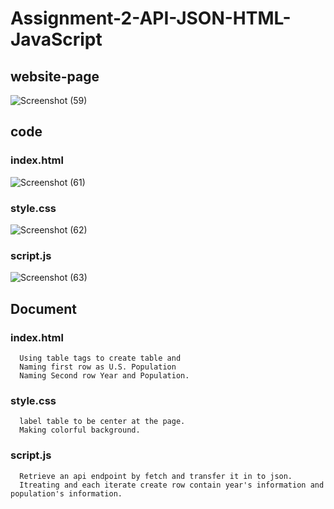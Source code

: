 # Assignment-2-API-JSON-HTML-JavaScript

## website-page
![Screenshot (59)](https://github.com/FordPipatkittikul/Assignment-2-API-JSON-HTML-JavaScript/assets/121902625/f53f63d2-3410-4fdc-b343-ebca700243e4)

## code
### index.html
![Screenshot (61)](https://github.com/FordPipatkittikul/Assignment-2-API-JSON-HTML-JavaScript/assets/121902625/c1942777-0a28-4caf-ab38-d22c3e8a5407)
### style.css
![Screenshot (62)](https://github.com/FordPipatkittikul/Assignment-2-API-JSON-HTML-JavaScript/assets/121902625/749a72c1-f16b-416a-9c53-59022ec7b70c)
### script.js
![Screenshot (63)](https://github.com/FordPipatkittikul/Assignment-2-API-JSON-HTML-JavaScript/assets/121902625/0783e978-7869-426f-9f34-f831d9d9fee7)
## Document
### index.html
  
      Using table tags to create table and 
      Naming first row as U.S. Population 
      Naming Second row Year and Population.
### style.css

      label table to be center at the page.
      Making colorful background.
### script.js

      Retrieve an api endpoint by fetch and transfer it in to json.
      Itreating and each iterate create row contain year's information and population's information.
